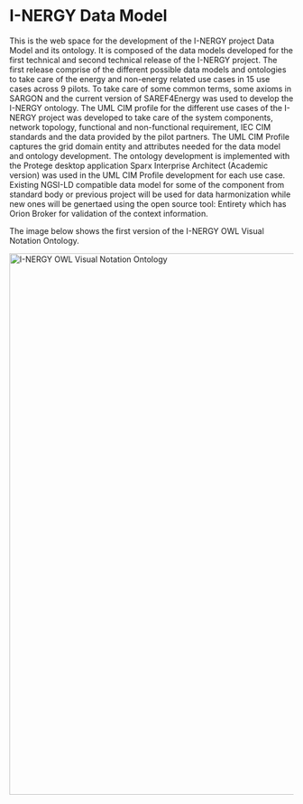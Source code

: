 # I-NERGY Data Model

This is the web space for the development of the I-NERGY project Data Model and its ontology. It is composed of the data models developed for the first technical and second technical release of the I-NERGY project.
The first release comprise of the different possible data models and ontologies to take care of the energy and non-energy related use cases in 15 use cases across 9 pilots.
To take care of some common terms, some axioms in SARGON and the current version of SAREF4Energy was used to develop the I-NERGY ontology.
The UML CIM profile for the different use cases of the I-NERGY project was developed to take care of the system components, network topology, functional and non-functional requirement, IEC CIM standards and the data provided by the pilot partners. The UML CIM Profile captures the grid domain entity and attributes needed for the data model and ontology development. 
The ontology development is implemented with the Protege desktop application  Sparx Interprise Architect (Academic version) was used in the UML CIM Profile development for each use case.
Existing NGSI-LD compatible data model for some of the component from standard body or previous project will be used for  data harmonization while new ones will be genertaed using the open source tool: Entirety which has Orion Broker for validation of the context information.

The image below shows the first version of the I-NERGY OWL Visual Notation Ontology.

<img width="959" alt="I-NERGY OWL Visual Notation Ontology" src="https://user-images.githubusercontent.com/87437869/168423444-84ff7008-13d0-427f-9da3-c1db1643142e.PNG">

